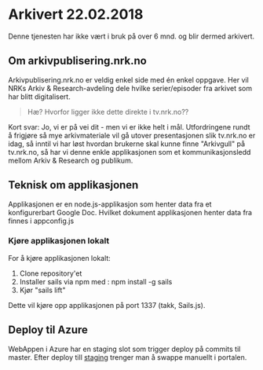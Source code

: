 # Arkivert 22.02.2018
Denne tjenesten har ikke vært i bruk på over 6 mnd. og blir dermed arkivert.

## Om arkivpublisering.nrk.no

Arkivpublisering.nrk.no er veldig enkel side med én enkel oppgave. Her vil NRKs Arkiv & Research-avdeling dele hvilke serier/episoder fra arkivet som har blitt digitalisert.

> Hæ? Hvorfor ligger ikke dette direkte i tv.nrk.no??

Kort svar: Jo, vi er på vei dit - men vi er ikke helt i mål. Utfordringene rundt å frigjøre så mye arkivmateriale vil gå utover presentasjonen slik tv.nrk.no er idag, så inntil vi har løst hvordan brukerne skal kunne finne "Arkivgull" på tv.nrk.no, så har vi denne enkle applikasjonen som et kommunikasjonsledd mellom Arkiv & Research og publikum. 

## Teknisk om applikasjonen
Applikasjonen er en node.js-applikasjon som henter data fra et konfigurerbart Google Doc. Hvilket dokument applikasjonen henter data fra finnes i appconfig.js

### Kjøre applikasjonen lokalt
For å kjøre applikasjonen lokalt:

1. Clone repository'et
2. Installer sails via npm med : npm install -g sails
3. Kjør "sails lift"

Dette vil kjøre opp applikasjonen på port 1337 (takk, Sails.js).

## Deploy til Azure

WebAppen i Azure har en staging slot som trigger deploy på commits til master.
Efter deploy till [staging](http://arkivpublisering-staging.azurewebsites.net) trenger man å swappe manuellt i portalen.

